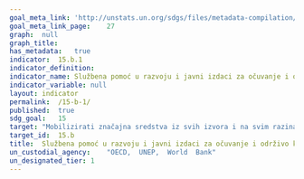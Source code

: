 ```yaml
---
goal_meta_link:	'http://unstats.un.org/sdgs/files/metadata-compilation/Metadata-Goal-15.pdf'
goal_meta_link_page:	27
graph:	null
graph_title:	
has_metadata:	true
indicator:	15.b.1
indicator_definition:	
indicator_name:	Službena pomoć u razvoju i javni izdaci za očuvanje i održivo korištenje biološke raznolikosti i ekosustava
indicator_variable:	null
layout:	indicator
permalink:	/15-b-1/
published:	true  
sdg_goal:	15
target:	"Mobilizirati značajna sredstva iz svih izvora i na svim razinama radi financiranja održivog gospodarenja šumama i pružiti odgovarajuće poticezemljama u razvoju da unaprijede takvo gospodarenje, uključujući i očuvanje i pošumljavanje"
target_id:	15.b
title:	Službena pomoć u razvoju i javni izdaci za očuvanje i održivo korištenje biološke raznolikosti i ekosustava
un_custodial_agency:	"OECD,  UNEP,  World  Bank"
un_designated_tier:	1
---
```

